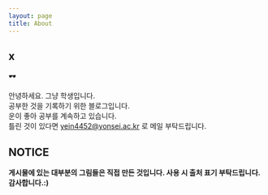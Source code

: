 ```yaml
---
layout: page
title: About
---
```


## x
&#128374;

안녕하세요. 그냥 학생입니다.  
공부한 것을 기록하기 위한 블로그입니다.  
운이 좋아 공부를 계속하고 있습니다.  
틀린 것이 있다면 <a href="mailto:info@example.com?subject=subject&cc=cc@example.com">yein4452@yonsei.ac.kr </a>로 메일 부탁드립니다.

## NOTICE

**게시물에 있는 대부분의 그림들은 직접 만든 것입니다. 사용 시 출처 표기 부탁드립니다. 감사합니다.:)**





